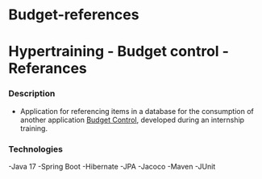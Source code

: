 ﻿# Budget-references

# Hypertraining - Budget control - Referances

### Description
- Application for referencing items in a database for the consumption of another application [Budget Control](https://github.com/felipesilvarosa/hypertraining-orcamento), developed during an internship training.




### Technologies

-Java 17
-Spring Boot
-Hibernate
-JPA
-Jacoco
-Maven
-JUnit

